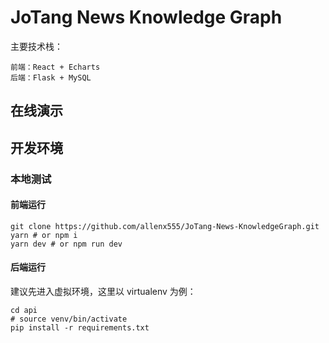 # JoTang News Knowledge Graph

主要技术栈：

    前端：React + Echarts
    后端：Flask + MySQL

## 在线演示

## 开发环境

### 本地测试

#### 前端运行

    git clone https://github.com/allenx555/JoTang-News-KnowledgeGraph.git
    yarn # or npm i
    yarn dev # or npm run dev


#### 后端运行


建议先进入虚拟环境，这里以 virtualenv 为例：

    cd api
    # source venv/bin/activate
    pip install -r requirements.txt

